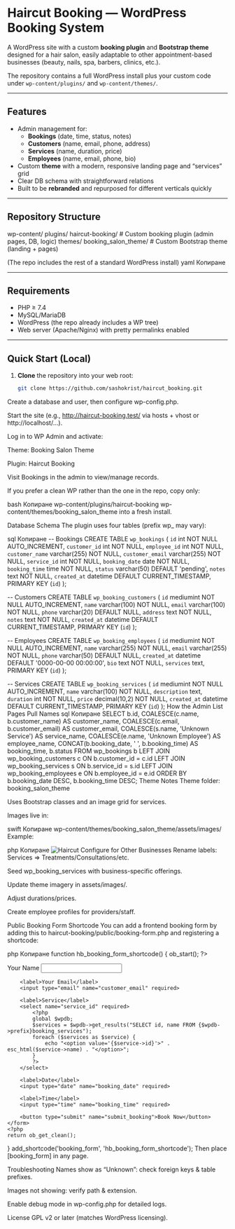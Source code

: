 # Haircut Booking — WordPress Booking System

A WordPress site with a custom **booking plugin** and **Bootstrap theme** designed for a hair salon, easily adaptable to other appointment-based businesses (beauty, nails, spa, barbers, clinics, etc.).

The repository contains a full WordPress install plus your custom code under `wp-content/plugins/` and `wp-content/themes/`.

---

## Features

- Admin management for:
    - **Bookings** (date, time, status, notes)
    - **Customers** (name, email, phone, address)
    - **Services** (name, duration, price)
    - **Employees** (name, email, phone, bio)
- Custom **theme** with a modern, responsive landing page and “services” grid
- Clear DB schema with straightforward relations
- Built to be **rebranded** and repurposed for different verticals quickly

---

## Repository Structure

wp-content/
plugins/
haircut-booking/ # Custom booking plugin (admin pages, DB, logic)
themes/
booking_salon_theme/ # Custom Bootstrap theme (landing + pages)

(The repo includes the rest of a standard WordPress install)
yaml
Копиране

---

## Requirements

- PHP ≥ 7.4
- MySQL/MariaDB
- WordPress (the repo already includes a WP tree)
- Web server (Apache/Nginx) with pretty permalinks enabled

---

## Quick Start (Local)

1. **Clone** the repository into your web root:
   ```bash
   git clone https://github.com/sashokrist/haircut_booking.git
Create a database and user, then configure wp-config.php.

Start the site (e.g., http://haircut-booking.test/ via hosts + vhost or http://localhost/...).

Log in to WP Admin and activate:

Theme: Booking Salon Theme

Plugin: Haircut Booking

Visit Bookings in the admin to view/manage records.

If you prefer a clean WP rather than the one in the repo, copy only:

bash
Копиране
wp-content/plugins/haircut-booking
wp-content/themes/booking_salon_theme
into a fresh install.

Database Schema
The plugin uses four tables (prefix wp_ may vary):

sql
Копиране
-- Bookings
CREATE TABLE `wp_bookings` (
`id` int NOT NULL AUTO_INCREMENT,
`customer_id` int NOT NULL,
`employee_id` int NOT NULL,
`customer_name` varchar(255) NOT NULL,
`customer_email` varchar(255) NOT NULL,
`service_id` int NOT NULL,
`booking_date` date NOT NULL,
`booking_time` time NOT NULL,
`status` varchar(50) DEFAULT 'pending',
`notes` text NOT NULL,
`created_at` datetime DEFAULT CURRENT_TIMESTAMP,
PRIMARY KEY (`id`)
);

-- Customers
CREATE TABLE `wp_booking_customers` (
`id` mediumint NOT NULL AUTO_INCREMENT,
`name` varchar(100) NOT NULL,
`email` varchar(100) NOT NULL,
`phone` varchar(20) DEFAULT NULL,
`address` text NOT NULL,
`notes` text NOT NULL,
`created_at` datetime DEFAULT CURRENT_TIMESTAMP,
PRIMARY KEY (`id`)
);

-- Employees
CREATE TABLE `wp_booking_employees` (
`id` mediumint NOT NULL AUTO_INCREMENT,
`name` varchar(255) NOT NULL,
`email` varchar(255) NOT NULL,
`phone` varchar(50) DEFAULT NULL,
`created_at` datetime DEFAULT '0000-00-00 00:00:00',
`bio` text NOT NULL,
`services` text,
PRIMARY KEY (`id`)
);

-- Services
CREATE TABLE `wp_booking_services` (
`id` mediumint NOT NULL AUTO_INCREMENT,
`name` varchar(100) NOT NULL,
`description` text,
`duration` int NOT NULL,
`price` decimal(10,2) NOT NULL,
`created_at` datetime DEFAULT CURRENT_TIMESTAMP,
PRIMARY KEY (`id`)
);
How the Admin List Pages Pull Names
sql
Копиране
SELECT
b.id,
COALESCE(c.name, b.customer_name) AS customer_name,
COALESCE(c.email, b.customer_email) AS customer_email,
COALESCE(s.name, 'Unknown Service') AS service_name,
COALESCE(e.name, 'Unknown Employee') AS employee_name,
CONCAT(b.booking_date, ' ', b.booking_time) AS booking_time,
b.status
FROM wp_bookings b
LEFT JOIN wp_booking_customers c ON b.customer_id = c.id
LEFT JOIN wp_booking_services  s ON b.service_id  = s.id
LEFT JOIN wp_booking_employees e ON b.employee_id = e.id
ORDER BY b.booking_date DESC, b.booking_time DESC;
Theme Notes
Theme folder: booking_salon_theme

Uses Bootstrap classes and an image grid for services.

Images live in:

swift
Копиране
wp-content/themes/booking_salon_theme/assets/images/
Example:

php
Копиране
<img src="<?php echo get_template_directory_uri(); ?>/assets/images/haircut.png" class="img-fluid" alt="Haircut">
Configure for Other Businesses
Rename labels: Services ⇒ Treatments/Consultations/etc.

Seed wp_booking_services with business-specific offerings.

Update theme imagery in assets/images/.

Adjust durations/prices.

Create employee profiles for providers/staff.

Public Booking Form Shortcode
You can add a frontend booking form by adding this to haircut-booking/public/booking-form.php and registering a shortcode:

php
Копиране
function hb_booking_form_shortcode() {
ob_start(); ?>
<form method="post">
<label>Your Name</label>
<input type="text" name="customer_name" required>

        <label>Your Email</label>
        <input type="email" name="customer_email" required>
        
        <label>Service</label>
        <select name="service_id" required>
            <?php
            global $wpdb;
            $services = $wpdb->get_results("SELECT id, name FROM {$wpdb->prefix}booking_services");
            foreach ($services as $service) {
                echo "<option value='{$service->id}'>" . esc_html($service->name) . "</option>";
            }
            ?>
        </select>
        
        <label>Date</label>
        <input type="date" name="booking_date" required>
        
        <label>Time</label>
        <input type="time" name="booking_time" required>
        
        <button type="submit" name="submit_booking">Book Now</button>
    </form>
    <?php
    return ob_get_clean();
}
add_shortcode('booking_form', 'hb_booking_form_shortcode');
Then place [booking_form] in any page.

Troubleshooting
Names show as “Unknown”: check foreign keys & table prefixes.

Images not showing: verify path & extension.

Enable debug mode in wp-config.php for detailed logs.

License
GPL v2 or later (matches WordPress licensing).